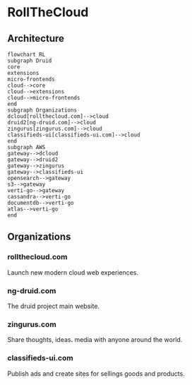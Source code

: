 # RollTheCloud

## Architecture

```mermaid
flowchart RL
subgraph Druid
core
extensions
micro-frontends
cloud-->core
cloud-->extensions
cloud-->micro-frontends
end
subgraph Organizations
dcloud[rollthecloud.com]-->cloud
druid2[ng-druid.com]-->cloud
zingurus[zingurus.com]-->cloud
classifieds-ui[classifieds-ui.com]-->cloud
end
subgraph AWS
gateway-->dcloud
gateway-->druid2
gateway-->zingurus
gateway-->classifieds-ui
opensearch-->gateway
s3-->gateway
verti-go-->gateway
cassandra-->verti-go
documentdb-->verti-go
atlas-->verti-go
end
```

## Organizations

### rollthecloud.com

Launch new modern cloud web experiences.

### ng-druid.com

The druid project main website.

### zingurus.com

Share thoughts, ideas. media with anyone around the world.

### classifieds-ui.com

Publish ads and create sites for sellings goods and products.
